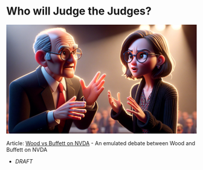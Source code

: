 # Who will Judge the Judges?

<banner class="page-header" role="banner">
  <img src="../assets/images/wood_vs_buffett3.webp" alt="Banner Image" style="">
</banner>

Article: [Wood vs Buffett on NVDA](https://kaihuchen.github.io/articles/WoodvsBuffett/) - An emulated debate between Wood and Buffett on NVDA
  - *DRAFT*


